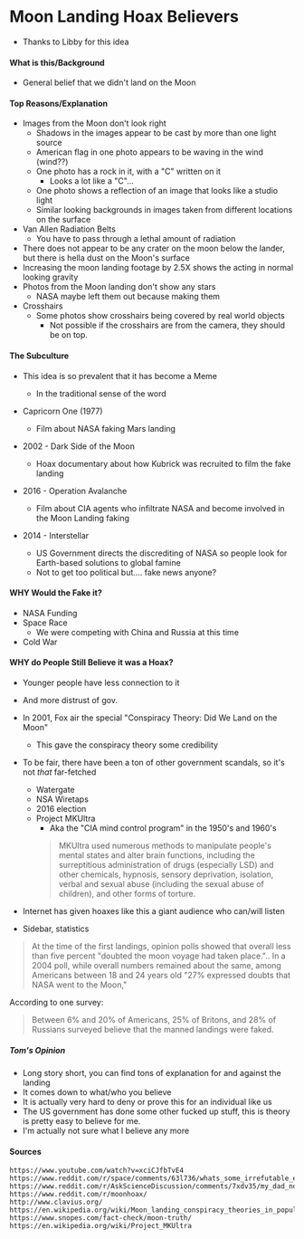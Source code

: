 Moon Landing Hoax Believers
===
* Thanks to Libby for this idea

#### What is this/Background
* General belief that we didn't land on the Moon

#### Top Reasons/Explanation
* Images from the Moon don't look right
  * Shadows in the images appear to be cast by more than one light source
  * American flag in one photo appears to be waving in the wind (wind??)
  * One photo has a rock in it, with a "C" written on it
    * Looks a lot like a "C"...
  * One photo shows a reflection of an image that looks like a studio light
  * Similar looking backgrounds in images taken from different locations on the surface
* Van Allen Radiation Belts
  * You have to pass through a lethal amount of radiation
* There does not appear to be any crater on the moon below the lander, but there is hella dust on
  the Moon's surface
* Increasing the moon landing footage by 2.5X shows the acting in normal looking gravity
* Photos from the Moon landing don't show any stars
  * NASA maybe left them out because making them
* Crosshairs
  * Some photos show crosshairs being covered by real world objects
    * Not possible if the crosshairs are from the camera, they should be on top.

#### The Subculture
* This idea is so prevalent that it has become a Meme
  * In the traditional sense of the word 

* Capricorn One (1977)
  * Film about NASA faking Mars landing
* 2002 - Dark Side of the Moon
  * Hoax documentary about how Kubrick was recruited to film the fake landing
* 2016 - Operation Avalanche
  * Film about CIA agents who infiltrate NASA and become involved in the Moon Landing faking
* 2014 - Interstellar
  * US Government directs the discrediting of NASA so people look for Earth-based solutions to global famine
  * Not to get too political but.... fake news anyone?

#### WHY Would the Fake it?
* NASA Funding
* Space Race
  * We were competing with China and Russia at this time
* Cold War 

#### WHY do People Still Believe it was a Hoax?
* Younger people have less connection to it
* And more distrust of gov.
* In 2001, Fox air the special "Conspiracy Theory: Did We Land on the Moon"
  * This gave the conspiracy theory some credibility
* To be fair, there have been a ton of other government scandals, so it's not _that_ far-fetched
  * Watergate
  * NSA Wiretaps
  * 2016 election
  * Project MKUltra
    * Aka the "CIA mind control program" in the 1950's and 1960's
    > MKUltra used numerous methods to manipulate people's mental states and alter brain functions, including the surreptitious administration of drugs (especially LSD) and other chemicals, hypnosis, sensory deprivation, isolation, verbal and sexual abuse (including the sexual abuse of children), and other forms of torture.
* Internet has given hoaxes like this a giant audience who can/will listen

* Sidebar, statistics
> At the time of the first landings, opinion polls showed that overall less than five percent "doubted the moon voyage
> had taken place.".. In a 2004 poll, while overall numbers remained about the same, among Americans between 18 and 24 years old "27% expressed doubts that NASA went to the Moon,"

According to one survey:
> Between 6% and 20% of Americans, 25% of Britons, and 28% of Russians surveyed believe that the manned landings were faked.

##### Tom's Opinion
* Long story short, you can find tons of explanation for and against the landing
* It comes down to what/who you believe
* It is actually very hard to deny or prove this for an individual like us
* The US government has done some other fucked up stuff, this is theory is pretty easy to believe for me.
* I'm actually not sure what I believe any more

#### Sources
```
https://www.youtube.com/watch?v=xciCJfbTvE4
https://www.reddit.com/r/space/comments/63l736/whats_some_irrefutable_evidence_of_the_moon/
https://www.reddit.com/r/AskScienceDiscussion/comments/7xdv35/my_dad_normally_a_quite_intelligent_man_thinks/
https://www.reddit.com/r/moonhoax/
http://www.clavius.org/
https://en.wikipedia.org/wiki/Moon_landing_conspiracy_theories_in_popular_culture
https://www.snopes.com/fact-check/moon-truth/
https://en.wikipedia.org/wiki/Project_MKUltra
```
